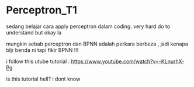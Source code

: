 # Perceptron_T1

sedang belajar cara apply perceptron dalam coding.
very hard do to understand but okay la 

mungkin sebab perceptron dan BPNN adalah perkara berbeza , jadi kenapa bljr benda ni tapi fikir BPNN !!!

i follow this utube tutorial : https://www.youtube.com/watch?v=-KLnurhX-Pg

is this tutorial hell? i dont know
